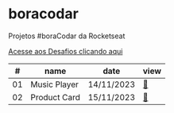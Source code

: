 # boracodar

Projetos #boraCodar da Rocketseat

[Acesse aos Desafios clicando aqui](https://boracodar.dev)

 <table>
      <thead>
        <tr>
          <th>#</th>
          <th>name</th>
          <th>date</th>
          <th>view</th>
        </tr>
      </thead>
      <tbody>
        <tr>
          <td>01</td>
          <td>Music Player</td>
          <td>14/11/2023</td>
          <td><a href="01-player-music">🔗</a></td>
        </tr>
        <tr>
          <td>02</td>
          <td>Product Card</td>
          <td>15/11/2023</td>
          <td><a href="02-card-product">🔗</a></td>
        </tr>
      </tbody>
    </table>
